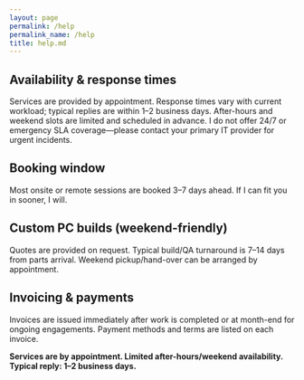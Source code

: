 ```yaml
---
layout: page
permalink: /help
permalink_name: /help
title: help.md
---
```


## Availability & response times

Services are provided by appointment. Response times vary with current workload; typical replies are within 1–2 business days. After-hours and weekend slots are limited and scheduled in advance. I do not offer 24/7 or emergency SLA coverage—please contact your primary IT provider for urgent incidents.

## Booking window

Most onsite or remote sessions are booked 3–7 days ahead. If I can fit you in sooner, I will.

## Custom PC builds (weekend-friendly)

Quotes are provided on request. Typical build/QA turnaround is 7–14 days from parts arrival. Weekend pickup/hand-over can be arranged by appointment.

## Invoicing & payments

Invoices are issued immediately after work is completed or at month-end for ongoing engagements. Payment methods and terms are listed on each invoice.

**Services are by appointment. Limited after-hours/weekend availability. Typical reply: 1–2 business days.**
